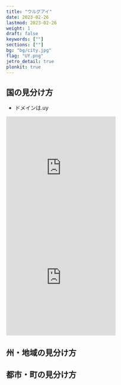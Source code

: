 ```yaml
---
title: "ウルグアイ"
date: 2023-02-26
lastmod: 2023-02-26
weight: 1
draft: false
keywords: [""]
sections: [""]
bg: "bg/city.jpg"
flag: "UY.png"
jetro_detail: true
plonkit: true
---
```


<div class="main-desciption country-description">
    <h2 class="section-title">国の見分け方</h2>
    <ul class="rule-list">
        <li>ドメインは<span class="quiz">.uy</span></li>
    </ul>
</div>


<div class="googlemap-if">
<iframe src="https://www.google.com/maps/embed?pb=!4v1679327423554!6m8!1m7!1sqelbXFsOIQtnblxgZohCug!2m2!1d-34.87939840817775!2d-56.19942655477566!3f105.62232538722729!4f-15.242891548544975!5f3.2656791543948613" width="295" height="295" style="border:0;" allowfullscreen="" loading="lazy" referrerpolicy="no-referrer-when-downgrade"></iframe>
<iframe src="https://www.google.com/maps/embed?pb=!4v1679327528394!6m8!1m7!1ssxufPIH7nEIpwduZF0V7kg!2m2!1d-33.72357816943764!2d-56.33154992848898!3f344.11519822451896!4f7.0925349400367566!5f3.325193203789971" width="295" height="295" style="border:0;" allowfullscreen="" loading="lazy" referrerpolicy="no-referrer-when-downgrade"></iframe>
</div>

<div class="main-desciption area-description">
    <h2 class="section-title">州・地域の見分け方</h2>
    <ul class="rule-list">
    </ul>
</div>

<div class="main-desciption city-description">
    <h2 class="section-title">都市・町の見分け方</h2>
    <ul class="rule-list">
    </ul>
</div>
